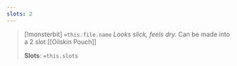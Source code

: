 ```yaml
---
slots: 2
---
```


> [!monsterbit] `=this.file.name`
>*Looks slick, feels dry.*
> Can be made into a 2 slot [[Oilskin Pouch]]
> 
> **Slots**: `=this.slots`
